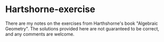 # Hartshorne-exercise
There are my notes on the exercises from Harthshorne's book "Algebraic Geometry". The solutions provided here are not guaranteed to be correct, and any comments are welcome.
